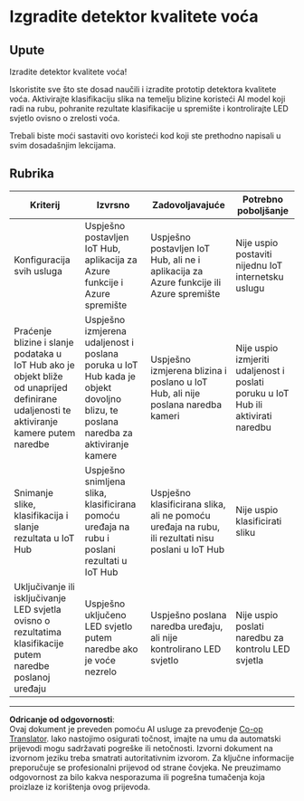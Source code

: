 <!--
CO_OP_TRANSLATOR_METADATA:
{
  "original_hash": "1a85e50c33c38dcd2cde2a97d132f248",
  "translation_date": "2025-08-28T12:13:57+00:00",
  "source_file": "4-manufacturing/lessons/4-trigger-fruit-detector/assignment.md",
  "language_code": "hr"
}
-->
# Izgradite detektor kvalitete voća

## Upute

Izradite detektor kvalitete voća!

Iskoristite sve što ste dosad naučili i izradite prototip detektora kvalitete voća. Aktivirajte klasifikaciju slika na temelju blizine koristeći AI model koji radi na rubu, pohranite rezultate klasifikacije u spremište i kontrolirajte LED svjetlo ovisno o zrelosti voća.

Trebali biste moći sastaviti ovo koristeći kod koji ste prethodno napisali u svim dosadašnjim lekcijama.

## Rubrika

| Kriterij | Izvrsno | Zadovoljavajuće | Potrebno poboljšanje |
| -------- | --------- | --------------- | -------------------- |
| Konfiguracija svih usluga | Uspješno postavljen IoT Hub, aplikacija za Azure funkcije i Azure spremište | Uspješno postavljen IoT Hub, ali ne i aplikacija za Azure funkcije ili Azure spremište | Nije uspio postaviti nijednu IoT internetsku uslugu |
| Praćenje blizine i slanje podataka u IoT Hub ako je objekt bliže od unaprijed definirane udaljenosti te aktiviranje kamere putem naredbe | Uspješno izmjerena udaljenost i poslana poruka u IoT Hub kada je objekt dovoljno blizu, te poslana naredba za aktiviranje kamere | Uspješno izmjerena blizina i poslano u IoT Hub, ali nije poslana naredba kameri | Nije uspio izmjeriti udaljenost i poslati poruku u IoT Hub ili aktivirati naredbu |
| Snimanje slike, klasifikacija i slanje rezultata u IoT Hub | Uspješno snimljena slika, klasificirana pomoću uređaja na rubu i poslani rezultati u IoT Hub | Uspješno klasificirana slika, ali ne pomoću uređaja na rubu, ili rezultati nisu poslani u IoT Hub | Nije uspio klasificirati sliku |
| Uključivanje ili isključivanje LED svjetla ovisno o rezultatima klasifikacije putem naredbe poslanoj uređaju | Uspješno uključeno LED svjetlo putem naredbe ako je voće nezrelo | Uspješno poslana naredba uređaju, ali nije kontrolirano LED svjetlo | Nije uspio poslati naredbu za kontrolu LED svjetla |

---

**Odricanje od odgovornosti**:  
Ovaj dokument je preveden pomoću AI usluge za prevođenje [Co-op Translator](https://github.com/Azure/co-op-translator). Iako nastojimo osigurati točnost, imajte na umu da automatski prijevodi mogu sadržavati pogreške ili netočnosti. Izvorni dokument na izvornom jeziku treba smatrati autoritativnim izvorom. Za ključne informacije preporučuje se profesionalni prijevod od strane čovjeka. Ne preuzimamo odgovornost za bilo kakva nesporazuma ili pogrešna tumačenja koja proizlaze iz korištenja ovog prijevoda.